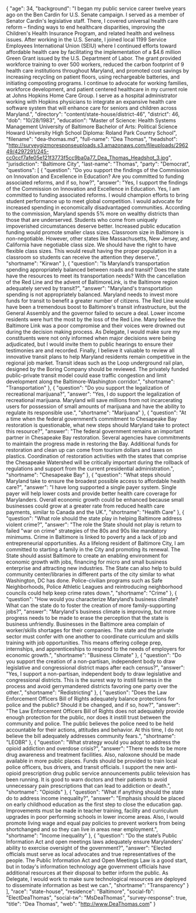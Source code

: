 {
  "age": 34,
  "background": "I began my public service career twelve years ago on the Ben Cardin for U.S. Senate campaign. I served as a member of Senator Cardin's legislative staff. There, I covered universal health care reform – finding ways to end healthcare disparities, improving the Children's Health Insurance Program, and related health and wellness issues.   After working in the U.S. Senate, I joined local 1199 Service Employees International Union (SEIU) where I continued efforts toward affordable health care by facilitating the implementation of a $4.6 million Green Grant issued by the U.S. Department of Labor. The grant provided workforce training to over 500 workers, reduced the carbon footprint of 9 health care institutions throughout Maryland, and promoted cost savings by increasing recycling on patient floors, using rechargeable batteries, and initiating composting programs.  I continue to advocate for working families, workforce development, and patient centered healthcare in my current role at Johns Hopkins Home Care Group. I serve as a hospital administrator working with Hopkins physicians to integrate an expansive health care software system that will enhance care for seniors and children across Maryland.",
  "directory": "content/state-house/district-46",
  "district": 46,
  "dob": "10/28/1983",
  "education": "Master of Science: Health Systems Management University of Baltimore  Bachelor of Arts: Political Science Howard University  High School Diploma: Roland Park Country School",
  "filename": "dea-thomas.md",
  "full-name": "Dea Thomas",
  "headshot": "http://surveygizmoresponseuploads.s3.amazonaws.com/fileuploads/296249/4297291/245-cc0ccf7afe05e121f3773f5cc9ba0a77_Dea_Thomas_Headshot_3.jpg",
  "jurisdiction": "Baltimore City",
  "last-name": "Thomas",
  "party": "Democrat",
  "questions": [
    {
      "question": "Do you support the findings of the Commission on Innovation and Excellence in Education? Are you committed to funding associated reforms, and if so, how?",
      "answer": "Yes, I support the findings of the Commission on Innovation and Excellence in Education.  Yes, I am committed to funding associated reforms.  I would champion efforts to bring student performance up to meet global competition.  I would advocate for increased spending in economically disadvantaged communities. According to the commission, Maryland spends 5% more on wealthy districts than those that are underserved.  Students who come from uniquely impoverished circumstances deserve better.  Increased public education funding would promote smaller class sizes.  Classroom size in Baltimore is non-negotiable.  However, other states like Massachusetts, New Jersey, and California have negotiable class size.  We should have the right to have flexible class sizes.  This would result having the proper population in a classroom so students can receive the attention they deserve.",
      "shortname": "Kirwan"
    },
    {
      "question": "Is Maryland’s transportation spending appropriately balanced between roads and transit? Does the state have the resources to meet its transportation needs? With the cancellation of the Red Line and the advent of BaltimoreLink, is the Baltimore region adequately served by transit?",
      "answer": "Maryland's transportation spending is not appropriately balanced.  Maryland needs to invest more funds for transit to benefit a greater number of citizens. The Red Line would have been a tremendous boost to Baltimore's transit infrastructure, but the General Assembly and the governor failed to secure a deal.  Lower income residents were hurt the most by the loss of the Red Line.  Many believe the Baltimore Link was a poor compromise and their voices were drowned out during the decision making process.  As Delegate, I would make sure my constituents were not only informed when major decisions were being adjudicated, but I would invite them to public hearings to ensure their testimonies are and recorded.  Finally, I believe it valuable to review all innovative transit plans to help Maryland residents remain competitive in the regional job market.  Transit ideas such as the Loop underground rail plan, designed by the Boring Company should be reviewed.  The privately funded public-private transit model could ease traffic congestion and limit development along the Baltimore-Washington corridor.",
      "shortname": "Transportation"
    },
    {
      "question": "Do you support the legalization of recreational marijuana?",
      "answer": "Yes, I do support the legalization of recreational marijuana.  Maryland will save millions from not incarcerating users for possession of small amounts of marijuana and have the ability to regulate its responsible use.",
      "shortname": "Marijuana"
    },
    {
      "question": "At a time when the federal government’s commitment to Chesapeake Bay restoration is questionable, what new steps should Maryland take to protect this resource?",
      "answer": "The federal government remains an important partner in Chesapeake Bay restoration.  Several agencies have commitments to maintain the progress made in restoring the Bay.  Additional funds for restoration and clean up can come from tourism dollars and taxes on plastics.  Coordination of restoration activities with the states that comprise the Chesapeake Watershed will be critically important during the rollback of regulations and support from the current presidential administration.",
      "shortname": "Chesapeake Bay"
    },
    {
      "question": "What steps should Maryland take to ensure the broadest possible access to affordable health care?",
      "answer": "I have long supported a single payer system.  Single payer will help lower costs and provide better health care coverage for Marylanders.  Overall economic growth could be enhanced because small businesses could grow at a greater rate from reduced health care payments, similar to Canada and the UK.",
      "shortname": "Health Care"
    },
    {
      "question": "What role should the state play in helping Baltimore address violent crime?",
      "answer": "The role the State should not play is return to failed \"war on crime\" strategies of the 80s and 90s like mandatory minimums.  Crime in Baltimore is linked to poverty and a lack of job and entrepreneurial opportunities.  As a lifelong resident of Baltimore City, I am committed to starting a family in the City and promoting its renewal.    The State should assist Baltimore to create an enabling environment for economic growth with jobs, financing for micro and small business enterprise and attracting new industries.  The State can also help to build community center/libraries in different parts of the city similar to what Washington, DC has done.  Police-civilian programs such as Safe Neighborhoods, Police Athletic Leagues and reintroducing neighborhood councils could help keep crime rates down.",
      "shortname": "Crime"
    },
    {
      "question": "How would you characterize Maryland’s business climate? What can the state do to foster the creation of more family-supporting jobs?",
      "answer": "Maryland's business climate is improving, but more progress needs to be made to erase the perception that the state is business unfriendly.  Businesses in the Baltimore area complain of worker/skills shortages for their companies.  The state and the private sector must confer with one another to coordinate curriculum and skills training with job opportunities.  This means offering college prep, internships, and apprenticeships to respond to the needs of employers for economic growth.",
      "shortname": "Business Climate"
    },
    {
      "question": "Do you support the creation of a non-partisan, independent body to draw legislative and congressional district maps after each census?",
      "answer": "Yes, I support a non-partisan, independent body to draw legislative and congressional districts.  This is the surest way to instill fairness in the process and avoid gerrymandered districts favoring one party over the other.",
      "shortname": "Redistricting"
    },
    {
      "question": "Does the Law Enforcement Officers Bill of Rights adequately balance protections for police and the public? Should it be changed, and if so, how?",
      "answer": "The Law Enforcement Officers Bill of Rights does not adequately provide enough protection for the public, nor does it instill trust between the community and police.  The public believes the police need to be held accountable for their actions, attitudes and behavior.  At this time, I do not believe the bill adequately addresses community fears.",
      "shortname": "LEOBR"
    },
    {
      "question": "What strategy would you adopt to address the opioid addiction and overdose crisis?",
      "answer": "There needs to be more drug awareness and treatment facilities.  Also, naloxone should be made available in more public places.  Funds should be provided to train local police officers, bus drivers, and transit officials.  I support the new anti-opioid prescription drug public service announcements public television has been running.  It is good to warn doctors and their patients to avoid unnecessary pain prescriptions that can lead to addiction or death.",
      "shortname": "Opioids"
    },
    {
      "question": "What if anything should the state do to address income inequality?",
      "answer": "Emphasis should be placed on early childhood education as the first step to close the education gap.  Improvements must be made in teacher training, facility and curriculum upgrades in poor performing schools in lower income areas.  Also, I would promote living wage and equal pay policies to prevent workers from being shortchanged and so they can live in areas near employment.",
      "shortname": "Income inequality"
    },
    {
      "question": "Do the state’s Public Information Act and open meetings laws adequately ensure Marylanders’ ability to exercise oversight of the government?",
      "answer": "Elected officials must serve as local advocates and true representatives of the people.  The Public Information Act and Open Meetings Law is a good start, but in today's information technology age government officials have additional resources at their disposal to better inform the public.  As Delegate, I would work to make sure technological resources are deployed to disseminate information as best we can.",
      "shortname": "Transparency"
    }
  ],
  "race": "state-house",
  "residence": "Baltimore",
  "social-fb": "ElectDeaThomas",
  "social-tw": "MsDeaThomas",
  "survey-response": true,
  "title": "Dea Thomas",
  "web": "http://www.DeaThomas.com"
}
